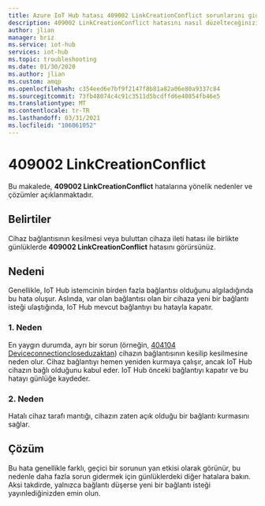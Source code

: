 ```yaml
---
title: Azure IoT Hub hatası 409002 LinkCreationConflict sorunlarını giderme
description: 409002 LinkCreationConflict hatasını nasıl düzelteceğinizi öğrenin
author: jlian
manager: briz
ms.service: iot-hub
services: iot-hub
ms.topic: troubleshooting
ms.date: 01/30/2020
ms.author: jlian
ms.custom: amqp
ms.openlocfilehash: c354eed6e7bf9f2147f8b81a82a06e80a9337c84
ms.sourcegitcommit: 73fb48074c4c91c3511d5bcdffd6e40854fb46e5
ms.translationtype: MT
ms.contentlocale: tr-TR
ms.lasthandoff: 03/31/2021
ms.locfileid: "106061052"
---
```

# <a name="409002-linkcreationconflict"></a>409002 LinkCreationConflict

Bu makalede, **409002 LinkCreationConflict** hatalarına yönelik nedenler ve çözümler açıklanmaktadır.

## <a name="symptoms"></a>Belirtiler

Cihaz bağlantısının kesilmesi veya buluttan cihaza ileti hatası ile birlikte günlüklerde **409002 LinkCreationConflict** hatasını görürsünüz.

<!-- When using AMQP? -->

## <a name="cause"></a>Nedeni

Genellikle, IoT Hub istemcinin birden fazla bağlantısı olduğunu algıladığında bu hata oluşur. Aslında, var olan bağlantısı olan bir cihaza yeni bir bağlantı isteği ulaştığında, IoT Hub mevcut bağlantıyı bu hatayla kapatır.

### <a name="cause-1"></a>1\. Neden

En yaygın durumda, ayrı bir sorun (örneğin, [404104 Deviceconnectioncloseduzaktan](iot-hub-troubleshoot-error-404104-deviceconnectionclosedremotely.md)) cihazın bağlantısının kesilip kesilmesine neden olur. Cihaz bağlantıyı hemen yeniden kurmaya çalışır, ancak IoT Hub cihazın bağlı olduğunu kabul eder. IoT Hub önceki bağlantıyı kapatır ve bu hatayı günlüğe kaydeder.

### <a name="cause-2"></a>2\. Neden

Hatalı cihaz tarafı mantığı, cihazın zaten açık olduğu bir bağlantı kurmasını sağlar.

## <a name="solution"></a>Çözüm

Bu hata genellikle farklı, geçici bir sorunun yan etkisi olarak görünür, bu nedenle daha fazla sorun gidermek için günlüklerdeki diğer hatalara bakın. Aksi takdirde, yalnızca bağlantı düşerse yeni bir bağlantı isteği yayınlediğinizden emin olun.
